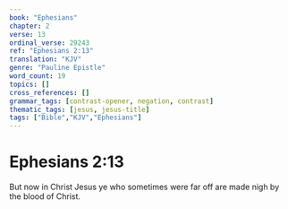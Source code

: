 ```yaml
---
book: "Ephesians"
chapter: 2
verse: 13
ordinal_verse: 29243
ref: "Ephesians 2:13"
translation: "KJV"
genre: "Pauline Epistle"
word_count: 19
topics: []
cross_references: []
grammar_tags: [contrast-opener, negation, contrast]
thematic_tags: [jesus, jesus-title]
tags: ["Bible","KJV","Ephesians"]
---
```


# Ephesians 2:13

But now in Christ Jesus ye who sometimes were far off are made nigh by the blood of Christ.
